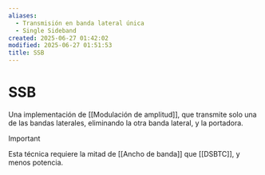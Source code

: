 ```yaml
---
aliases:
  - Transmisión en banda lateral única
  - Single Sideband
created: 2025-06-27 01:42:02
modified: 2025-06-27 01:51:53
title: SSB
---
```


# SSB

Una implementación de [[Modulación de amplitud]], que transmite solo una de las bandas laterales, eliminando la otra banda lateral, y la portadora.

> [!important]
> Esta técnica requiere la mitad de [[Ancho de banda]] que [[DSBTC]], y menos potencia.
